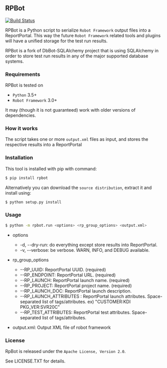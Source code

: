 ## RPBot

[![Build Status](https://travis-ci.com/doyou89/RPBot.svg?branch=master)](https://travis-ci.com/doyou89/RPBot)

RPBot is a Python script to serialize `Robot Framework`  output files into
a ReportPortal. This way the future `Robot Framework` related tools and
plugins will have a unified storage for the test run results.

RPBot is a fork of DbBot-SQLAlchemy project that is using SQLAlchemy in order
to store test run results in any of the major supported database systems.

### Requirements

RPBot is tested on

-  `Python` 3.5+
-  `Robot Framework` 3.0+

It may (though it is not guaranteed) work with older versions of dependencies.

### How it works

The script takes one or more `output.xml` files as input, and stores
the respective results into a ReportPortal

### Installation

This tool is installed with pip with command:
```sh
$ pip install rpbot
```

Alternatively you can download the `source distribution`, extract it and
install using:

```sh
$ python setup.py install
```

### Usage

```sh
$ python -m rpbot.run <options> <rp_group_options> <output.xml>
```

- options
  - -d, --dry-run: do everything except store results into ReportPortal.
  - -v, --verbose: be verbose. WARN, INFO, and DEBUG available.

- rp_group_options
  - --RP_UUID: ReportPortal UUID. (required)
  - --RP_ENDPOINT: ReportPortal URL. (required)
  - --RP_LAUNCH: ReportPortal launch name. (required)
  - --RP_PROJECT: ReportPortal project name. (required)
  - --RP_LAUNCH_DOC: ReportPortal launch description.
  - --RP_LAUNCH_ATTRIBUTES : ReportPortal launch attributes. Space-separated list of tags/attributes. ex) "CUSTOMER:KDI PKG_VER:SVR20C"
  - --RP_TEST_ATTRIBUTES: ReportPortal test attributes. Space-separated list of tags/attributes.

- output.xml: Output XML file of robot framework

### License

RpBot is released under the `Apache License, Version 2.0`.

See LICENSE.TXT for details.
